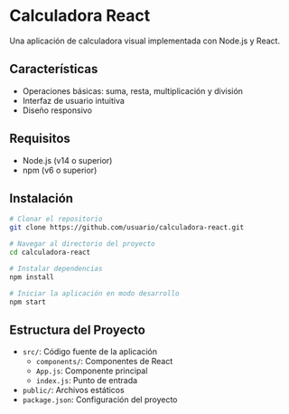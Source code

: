 # Calculadora React

Una aplicación de calculadora visual implementada con Node.js y React.

## Características
- Operaciones básicas: suma, resta, multiplicación y división
- Interfaz de usuario intuitiva
- Diseño responsivo

## Requisitos
- Node.js (v14 o superior)
- npm (v6 o superior)

## Instalación
```bash
# Clonar el repositorio
git clone https://github.com/usuario/calculadora-react.git

# Navegar al directorio del proyecto
cd calculadora-react

# Instalar dependencias
npm install

# Iniciar la aplicación en modo desarrollo
npm start
```

## Estructura del Proyecto
- `src/`: Código fuente de la aplicación
  - `components/`: Componentes de React
  - `App.js`: Componente principal
  - `index.js`: Punto de entrada
- `public/`: Archivos estáticos
- `package.json`: Configuración del proyecto
